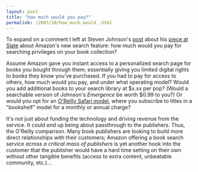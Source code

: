 ```yaml
---
layout: post
title: "how much would you pay?"
permalink: /2003/10/how_much_would_.html
---
```


<p>To expand on a comment I left at Steven Johnson's <a href="http://www.stevenberlinjohnson.com/movabletype/archives/000112.html" title="search inside your library">post</a> about his <a href="http://slate.msn.com/id/2090298/">piece at Slate</a> about Amazon's new search feature:  how much would you pay for searching privileges on your book collection?</p>

<p>Assume Amazon gave you instant access to a personalized search page for books you bought through them; essentially giving you limited digital rights to books they know you've purchased.  If you had to pay for access to others, how much would you pay, and under what operating model?  Would you add additional books to your search library at $x.xx per pop?  (Would a searchable version of Johnson's <i>Emergence</i> be worth $0.99 to you?)  Or would you opt for an <a href="https://secure.safaribooksonline.com/?view=&g=&r=&sortkey=title&open=false&catid=&u=1&x=1&b=1&mode=subscription&s=1&sortorder=asc&xmlid=&f=1&t=1&c=1&o=1&portal=oreilly">O'Reilly Safari model</a>, where you subscribe to titles in a "bookshelf" model for a monthly or annual charge?</p>

<p>It's not just about funding the technology and driving revenue from the service.  It could end up being about passthrough to the publishers.  Thus, the O'Reilly comparison.  Many book publishers are looking to build more direct relationships with their customers; Amazon offering a book search service <i>across a critical mass of publishers</i> is yet another hook into the customer that the publisher would have a hard time setting on their own without other tangible benefits (access to extra content, unbeatable community, etc.)...</p>


